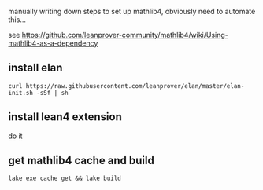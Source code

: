 manually writing down steps to set up mathlib4, obviously need to automate this...

see <https://github.com/leanprover-community/mathlib4/wiki/Using-mathlib4-as-a-dependency>

## install elan

```
curl https://raw.githubusercontent.com/leanprover/elan/master/elan-init.sh -sSf | sh
```

## install lean4 extension

do it

## get mathlib4 cache and build

```
lake exe cache get && lake build
```

